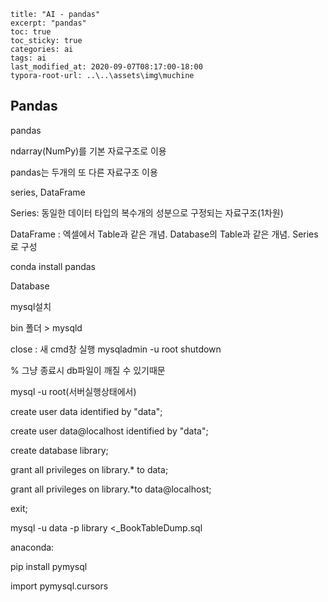 ```
title: "AI - pandas"
excerpt: "pandas"
toc: true
toc_sticky: true
categories: ai
tags: ai
last_modified_at: 2020-09-07T08:17:00-18:00
typora-root-url: ..\..\assets\img\muchine
```





## Pandas



pandas

ndarray(NumPy)를 기본 자료구조로 이용

pandas는 두개의 또 다른 자료구조 이용

series, DataFrame

Series: 동일한 데이터 타입의 복수개의 성분으로 구정되는 자료구조(1차원)

DataFrame : 엑셀에서 Table과 같은 개념. Database의 Table과 같은 개념. Series로 구성

conda install pandas

Database

mysql설치

bin 폴더 > mysqld

close : 새  cmd창 실행 mysqladmin -u root shutdown

% 그냥 종료시 db파일이 깨질 수 있기때문

mysql -u root(서버실행상태에서)

create user data identified by "data";

create user data@localhost identified by "data";

create database library;

grant all privileges on library.* to data;

grant all privileges on library.*to data@localhost;

exit;

mysql -u data -p library <_BookTableDump.sql

anaconda: 

pip install pymysql

import pymysql.cursors